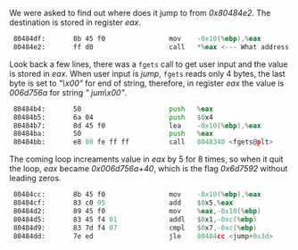 
We were asked to find out where does it jump to from *0x80484e2*. The destination is stored in register *eax*.

```asm
 80484df:       8b 45 f0                mov    -0x10(%ebp),%eax
 80484e2:       ff d0                   call   *%eax <--- What address does this jump to??
```

Look back a few lines, there was a ``fgets`` call to get user input and the value is stored in *eax*. When user input is *jump*, ``fgets`` reads only 4 bytes, the last byte is set to *"\x00"* for end of string, therefore, in register *eax* the value is *006d756a* for string *"
jum\x00"*.

```asm
 80484b4:       50                      push   %eax
 80484b5:       6a 04                   push   $0x4
 80484b7:       8d 45 f0                lea    -0x10(%ebp),%eax
 80484ba:       50                      push   %eax
 80484bb:       e8 80 fe ff ff          call   8048340 <fgets@plt>
```

The coming loop increaments value in *eax* by 5 for 8 times, so when it quit the loop, *eax* became *0x006d756a+40*, which is the flag *0x6d7592* without leading zeros.

```asm
 80484cc:       8b 45 f0                mov    -0x10(%ebp),%eax
 80484cf:       83 c0 05                add    $0x5,%eax
 80484d2:       89 45 f0                mov    %eax,-0x10(%ebp)
 80484d5:       83 45 f4 01             addl   $0x1,-0xc(%ebp)
 80484d9:       83 7d f4 07             cmpl   $0x7,-0xc(%ebp)
 80484dd:       7e ed                   jle    80484cc <jump+0x3d>
```
